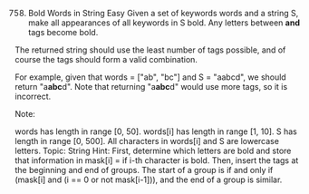 758. Bold Words in String
Easy
Given a set of keywords words and a string S, make all appearances of all keywords in S bold. Any letters between <b> and </b> tags become bold.

The returned string should use the least number of tags possible, and of course the tags should form a valid combination.

For example, given that words = ["ab", "bc"] and S = "aabcd", we should return "a<b>abc</b>d". Note that returning "a<b>a<b>b</b>c</b>d" would use more tags, so it is incorrect.

Note:

words has length in range [0, 50].
words[i] has length in range [1, 10].
S has length in range [0, 500].
All characters in words[i] and S are lowercase letters.
Topic: String
Hint: First, determine which letters are bold and store that information in mask[i] = if i-th character is bold. Then, insert the tags at the beginning and end of groups. The start of a group is if and only if (mask[i] and (i == 0 or not mask[i-1])), and the end of a group is similar.
